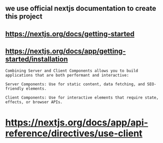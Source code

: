 #

## we use official nextjs documentation to create this project
## https://nextjs.org/docs/getting-started
## https://nextjs.org/docs/app/getting-started/installation


```text
Combining Server and Client Components allows you to build applications that are both performant and interactive:

Server Components: Use for static content, data fetching, and SEO-friendly elements.

Client Components: Use for interactive elements that require state, effects, or browser APIs.

```
# https://nextjs.org/docs/app/api-reference/directives/use-client